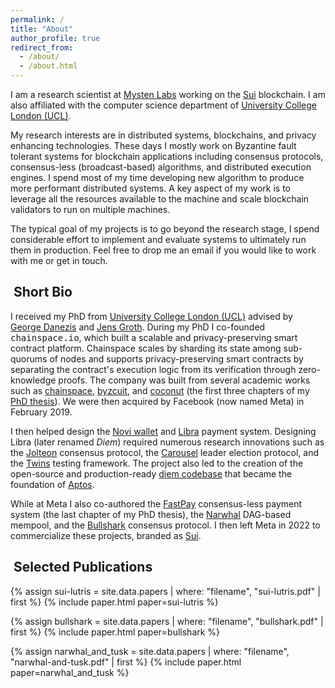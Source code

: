```yaml
---
permalink: /
title: "About"
author_profile: true
redirect_from:
  - /about/
  - /about.html
---
```


I am a research scientist at [Mysten Labs](https://mystenlabs.com) working on the [Sui](https://sui.io) blockchain. I am also affiliated with the computer science department of [University College London (UCL)](https://www.ucl.ac.uk).

My research interests are in distributed systems, blockchains, and privacy enhancing technologies. These days I mostly work on Byzantine fault tolerant systems for blockchain applications including consensus protocols, consensus-less (broadcast-based) algorithms, and distributed execution engines.
I spend most of my time developing new algorithm to produce more performant distributed systems. A key aspect of my work is to leverage all the resources available to the machine and scale blockchain validators to run on multiple machines.

The typical goal of my projects is to go beyond the research stage, I spend considerable effort to implement and evaluate systems to ultimately run them in production. Feel free to drop me an email if you would like to work with me or get in touch.

<!-- <i class="fas fa-envelope"></i> alberto.sonnino@ucl.ac.uk<br>
<i class="fas fa-envelope"></i> alberto@mystenlabs.com -->

##  Short Bio

I received my PhD from [University College London (UCL)](https://www.ucl.ac.uk) advised by [George Danezis](http://www0.cs.ucl.ac.uk/staff/G.Danezis/) and [Jens Groth](http://www0.cs.ucl.ac.uk/staff/j.groth/). During my PhD I co-founded <kbd>chainspace.io</kbd>, which built a scalable and privacy-preserving smart contract platform. Chainspace scales by sharding its state among sub-quorums of nodes and supports privacy-preserving smart contracts by separating the contract's execution logic from its verification through zero-knowledge proofs. The company was built from several academic works such as [chainspace](/papers/chainspace.pdf), [byzcuit](/papers/byzcuit.pdf), and [coconut](/papers/coconut.pdf) (the first three chapters of my [PhD thesis](/papers/ucl-phd.pdf)). We were then acquired by Facebook (now named Meta) in February 2019.

I then helped design the [Novi wallet](https://www.facebook.com/help/1388094248345081/) and [Libra](https://www.diem.com/en-us/) payment system. Designing Libra (later renamed _Diem_) required numerous research innovations such as the [Jolteon](/papers/jolteon-and-ditto.pdf) consensus protocol, the [Carousel](/papers/carousel.pdf) leader election protocol, and the [Twins](/papers/twins.pdf) testing framework. The project also led to the creation of the open-source and production-ready [diem codebase](https://github.com/diem/diem) that became the foundation of [Aptos](https://aptoslabs.com).

While at Meta I also co-authored the [FastPay](/papers/fastpay.pdf) consensus-less payment system (the last chapter of my PhD thesis), the [Narwhal](/papers/narwhal-and-tusk.pdf) DAG-based mempool, and the [Bullshark](/papers/bullshark.pdf) consensus protocol. I then left Meta in 2022 to commercialize these projects, branded as [Sui](https://sui.io).

##  Selected Publications

{% assign sui-lutris = site.data.papers | where: "filename", "sui-lutris.pdf" | first %}
{% include paper.html paper=sui-lutris %}

{% assign bullshark = site.data.papers | where: "filename", "bullshark.pdf" | first %}
{% include paper.html paper=bullshark %}

{% assign narwhal_and_tusk = site.data.papers | where: "filename", "narwhal-and-tusk.pdf" | first %}
{% include paper.html paper=narwhal_and_tusk %}
